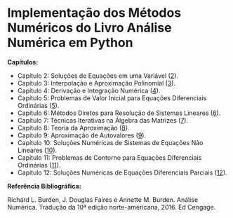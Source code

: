 # Implementação dos Métodos Numéricos do Livro Análise Numérica em Python

**Capítulos:**
- Capítulo 2: Soluções de Equações em uma Variável ([2](https://github.com/JonathanWNogueira/burden/blob/main/02.ipynb)). 
- Capítulo 3: Interpolação e Aproximação Polinomial ([3](https://github.com/JonathanWNogueira/burden/blob/main/03.ipynb)).
- Capítulo 4: Derivação e Integração Numérica ([4](https://github.com/JonathanWNogueira/burden/blob/main/04.ipynb)).
- Capítulo 5: Problemas de Valor Inicial para Equações Diferenciais Ordinárias ([5](https://github.com/JonathanWNogueira/burden/blob/main/05.ipynb)).
- Capítulo 6: Métodos Diretos para Resolução de Sistemas Lineares ([6](https://github.com/JonathanWNogueira/burden/blob/main/06.ipynb)).
- Capítulo 7: Técnicas Iterativas na Álgebra das Matrizes ([7](https://github.com/JonathanWNogueira/burden/blob/main/07.ipynb)).
- Capítulo 8: Teoria da Aproximação ([8](https://github.com/JonathanWNogueira/burden/blob/main/08.ipynb)).
- Capítulo 9: Aproximação de Autovalores ([9](https://github.com/JonathanWNogueira/burden/blob/main/09.ipynb)).
- Capítulo 10: Soluções Numéricas de Sistemas de Equações Não Lineares ([10](https://github.com/JonathanWNogueira/burden/blob/main/10.ipynb)).
- Capítulo 11: Problemas de Contorno para Equações Diferenciais Ordinárias ([11](https://github.com/JonathanWNogueira/burden/blob/main/11.ipynb)).
- Capítulo 12: Soluções Numéricas de Equações Diferenciais Parciais ([12](https://github.com/JonathanWNogueira/burden/blob/main/12.ipynb)).
  
**Referência Bibliográfica:** 

Richard L. Burden, J. Douglas Faires e Annette M. Burden. Análise Numérica. Tradução da 10ª edição norte-americana, 2016. Ed Cengage. 

